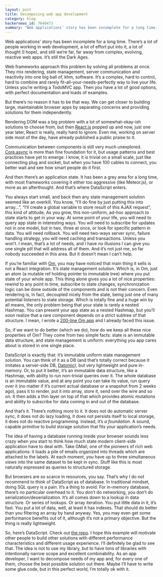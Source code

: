 ```yaml
---
layout: post
title: Decomposing web app development
category: blog
hackernews_id: 7640473
summary: "Web applications’ story has been incomplete for a long time. There’s a lot of people working in web development, a lot of effort put into it, a lot of thought (I hope), and still we’re far, far away from complex, evolving, reactive web apps. It’s still the Dark Ages."
---
```


Web applications’ story has been incomplete for a long time. There’s a lot of people working in web development, a lot of effort put into it, a lot of thought (I hope), and still we’re far, far away from complex, evolving, reactive web apps. It’s still the Dark Ages.

Web frameworks approach this problem by solving all problems at once. They mix rendering, state management, server communication and reactivity into one big ball of, khm, software. It’s a complex, hard to control, hard to combine and rarely fit-all-your-needs-perfectly way to live your life. Unless you’re writing a TodoMVC app. Then you have a lot of good options, with perfect documentation and loads of examples.

But there’s no reason it has to be that way. We can get closer to building large, maintainable browser apps by separating concerns and providing solutions for them independently.

Rendering DOM was a big problem with a lot of somewhat-okay-ish solutions to choose from, but then [React.js](http://facebook.github.io/react/) popped up and now, just one year later, React is really, really hard to ignore. Even me, working on server side most of the day, have already published a public praise to it.

Communication between components is still very much unexplored. [Core.async](http://clojure.com/blog/2013/06/28/clojure-core-async-channels.html) is more than fine foundation for it, but usage patterns and best practices have yet to emerge. I know, it *is* trivial on a small scale, just like connecting plug and socket, but when you have 100 cables to connect, you better wait and see how smart people do it first.

And then there’s an application state. It has been a grey area for a long time, with most frameworks covering it either too aggressive (like Meteor.js), or more as an afterthought. And that’s where DataScript enters.

You always start small, and back then any state management solution seemed like an overkill. You know, “I’ll do fine by just putting this into array...”, “I‘ll create a global variable to store result of this AJAX request”, this kind of attitude. As you grow, this non-uniform, ad-hoc approach to state starts to get in your way. At some point of your life, you will need to query app state in interesting ways. You will need to subscribe for updates not in one model, but in two, three at once, or look for specific pattern in data. You will need rollback. You will need two-ways server sync, failure handling strategy, you will need caching and transactions. Unless you won’t. I mean, that’s a lot of needs, and I have no illusions I can give you one single pill that will address all of them. And it’s not just me, so far nobody succeeded in this area. But it doesn’t mean I can’t help.

If you’re familiar with [Om](https://github.com/swannodette/om), you may have noticed that main thing it sells is not a React integration. It’s state management solution. Which is, in Om, just an atom (a mutable ref holding pointer to immutable tree) where you put state of your whole app. This thing alone gives you a lot of nice properties: rewind to any point in time, subscribe to state changes, synchronization logic can be done outside of the components and is not their concern. Even rendering is, in fact, decoupled nicely from the state, being just one of many potential listeners to state storage. Which is totally fine and a huge win by all means, the only problem being that your state is rarely a nested Hashmap. You can present your app state as a nested Hashmap, but you’ll soon realize that a rare component depends on a strict subtree of that structure. I mean, I wrote a [200-line Om app](https://github.com/tonsky/41-socks/) and I already faced this issue.

So, if we want to do better (which we do), how do we keep all these nice properties of Om? They come from two simple facts: state is an immutable data structure, and state management is uniform: everything you app cares about is stored in one single place.

DataScript is exactly that: it’s immutable uniform state management solution. You can think of it as a DB (and that’s totally correct because it imitates a server-side DB, [Datomic](http://www.datomic.com/)), but very lightweight and pure in-memory. Or, to put it better, it’s an immutable data structure, like a Hashmap, with ability to run non-trivial queries over it. The whole database is an immutable value, and at any point you can take its value, run query over it (no matter if it’s current actual database or a snapshot from 2 weeks ago), pass it to render, put it into array, store it, send over the wire and so on. It then adds a thin layer on top of that which provides atomic mutations and ability to subscribe for data coming in and out of the database.

And that’s it. There’s nothing more to it. It does not do automatic server sync, it does not do lazy loading, it does not persists itself to local storage, it does not do reactive programming. Instead, it’s *a foundation*. A sound, capable *primitive* to build storage solution that fits your application’s needs.

The idea of having a database running inside your browser sounds less crazy when you start to think how much state modern client-side application have to deal with. Take GMail, one of the pioneers of rich web applications: it loads a pile of emails organized into threads which are attached to the labels. At each moment, you have up to three simultaneous *views* into the same dataset to be kept in sync. Stuff like this is most naturally expressed as queries to structured storage.

But browsers are so scarce in resources, you say. That’s why I do not recommend to think of DataScript as of database. In traditional mindset, doing SQL query is a pain. It’s a thing to avoid. For in-memory database, there’s no particular overhead to it. You don’t do networking, you don’t do serialization/deserialization. It’s all comes down to a lookup in data structure. Or series of lookups. Or array iteration. You put little data in it, it’s fast. You put a lot of data, well, at least it has indexes. That should do better than you filtering an array by hand anyway. Yes, you may even get some performance benefits out of it, although it’s not a primary objective. But the thing is really lightweight.

So, here’s DataScript. Check out [the repo](https://github.com/tonsky/datascript). I hope this example will motivate other people to build other solutions with different performance characteristics and different usage experience. I’ll definitely be glad to see that. The idea is not to use my library, but to have tons of libraries with intentionally narrow scope and excellent combinability. As an app developer, I want to decompose needs of my app and, for every one of them, choose the best possible solution out there. Maybe I’ll have to write some glue code, but in this perfect world, I’m totally ok with it.